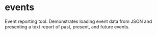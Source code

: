 # events
Event reporting tool.  Demonstrates loading event data from JSON and presenting a text report of past, present, and future events.
